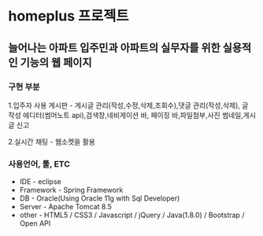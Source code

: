 # homeplus 프로젝트

##  늘어나는 아파트 입주민과 아파트의 실무자를 위한 실용적인 기능의 웹 페이지

### 구현 부분
1.입주자 사용 게시판 - 게시글 관리(작성,수정,삭제,조회수),댓글 관리(작성,삭제), 글 작성 에디터(썸머노트 api),검색창,네비게이션 바,
           페이징 바,파일첨부,사진 썸네일,게시글 신고
           
2.실시간 채팅 - 웹소켓을 활용
   
### 사용언어, 툴, ETC
* IDE - eclipse
* Framework - Spring Framework
* DB - Oracle(Using Oracle 11g with Sql Developer)
* Server - Apache Tomcat 8.5
* other - HTML5 / CSS3 / Javascript / jQuery / Java(1.8.0) / Bootstrap / Open API

